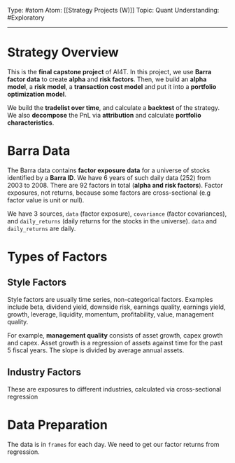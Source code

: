 Type: #atom
Atom: [[Strategy Projects (W)]]
Topic: Quant 
Understanding: #Exploratory 

----
# Strategy Overview

This is the **final capstone project** of AI4T. In this project, we use **Barra factor data** to create **alpha** and **risk factors**. Then, we build an **alpha model**, a **risk model**, a **transaction cost model** and put it into a **portfolio optimization model**. 

We build the **tradelist over time**, and calculate a **backtest** of the strategy. We also **decompose** the PnL via **attribution** and calculate **portfolio characteristics**.

# Barra Data

The Barra data contains **factor exposure data** for a universe of stocks identified by a **Barra ID**. We have 6 years of such daily data (252) from 2003 to 2008. There are 92 factors in total (**alpha and risk factors**). Factor exposures, not returns, because some factors are cross-sectional (e.g factor value is unit or null). 

We have 3 sources, `data` (factor exposure), `covariance` (factor covariances), and `daily_returns` (daily returns for the stocks in the universe). `data` and `daily_returns` are daily.

# Types of Factors

## Style Factors

Style factors are usually time series, non-categorical factors. Examples include beta, dividend yield, downside risk, earnings quality, earnings yield, growth, leverage, liquidity, momentum, profitability, value, management quality.

For example, **management quality** consists of asset growth, capex growth and capex. Asset growth is a regression of assets against time for the past 5 fiscal years. The slope is divided by average annual assets.

## Industry Factors

These are exposures to different industries, calculated via cross-sectional regression

# Data Preparation

The data is in `frames` for each day. We need to get our factor returns from regression.
